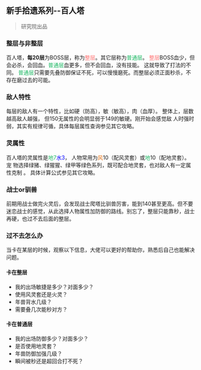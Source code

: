 ## 新手拾遗系列--百人塔  

>  研究院出品  

### 整层与非整层

百人塔，**每20层**为BOSS层，称为<font color=#ff7373>整层</font>。其它层称为<font color="#19b761">普通层</font>。  <font color=#ff7373>整层</font>BOSS血少，但会必杀，会回血。<font color="#19b761">普通层</font>血更多，但不会回血，没有技能。  这就导致了打法的不同。 <font color="#19b761">普通层</font>只需要先叠防御保证不死，可以慢慢磨死。而整层必须正面秒杀，不存在磨过去的可能。  

### 敌人特性  

每层的敌人有一个特性，比如硬（防高），敏（敏高），肉（血厚）。  整体上，层数越高敌人越强， 但150无属性的会明显弱于149的敏硬。刚开始会感觉敌  人时强时弱，其实有规律可循，具体每层属性查询参见其它攻略。  

### 灵属性  

百人塔的灵属性是<font color="#19b761">地7</font><font color="blue">水3</font>， 人物常用为<font color="#e26b0a">风</font>10（配风灵套）或<font color="#19b761">地</font>10（配地灵套）。 宠 物选择绿猪、绿猩猩、绿甲等绿色系列，既可配合地灵套，也对敌人有一定属性克制  。 具体计算公式参见其它攻略。  

### 战士or驯兽  

前期用战士做完火灵后，会发现战士爬塔比驯兽厉害，能到140甚至更高。但不要迷恋战士的感觉，从此选择人物属性加防御的路线。别忘了，整层只能靠秒，战士再硬，也过不去后面的整层。  

### 过不去怎么办  

当卡在某层的时候，观察以下信息，大佬可以更好的帮助你，熟悉后自己也能解决问题。  

#### 卡在整层

- 我的出场敏捷是多少？对面多少？
- 使用风灵套还是火灵？
- 年兽背水几级？  
- 需要叠几次能秒对方？  

#### 卡在普通层

- 我的出场防御多少？对面多少？
- 是否使用地灵套？
- 年兽防御加强几级？  
- 瞬间被秒还是超回合打不死？  